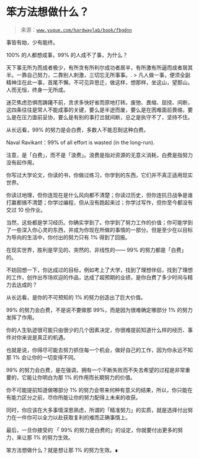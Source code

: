 # 笨方法想做什么？

> 来源：[`www.yuque.com/hardwaylab/book/fbgdnn`](https://www.yuque.com/hardwaylab/book/fbgdnn)



事皆有始，少有能终。 

100% 的人都想成事，99% 的人成不了事，为什么？ 

天下事无所为而成者极少，有所贪有所利尔成功者居半，有所激有所逼而成者居其半。一靠自己努力，二靠别人刺激，三切忘无所事事。. > 凡人做一事，便须全副精神注在此一事，首尾不懈。不可见异思迁，做这样，想那样，坐这山，望那山。人而无恒，终身一无所成。 

迷茫焦虑恐惧而踌躇不前，贪求多快好省而原地打转。废弛、畏缩、屈挠、间断，这四条往往是常人不能成事的关键，要么是半途而废，要么是在困难面前畏缩，要么是在压力面前妥协，要么是有别的事打岔就间断，总之是执守不了，坚持不住。 

从长远看，99% 的努力是会白费，多数人不能忍耐这种白费。 

Naval Ravikant：99% of all effort is wasted (in the long-run). 

注意，是「白费」，而不是「浪费」。浪费是指对资源的无意义消耗，白费是指努力没有起作用。 

你写过大学论文，你读的书，你做过练习，你学到的东西，它们并不真正适用现实世界。 

你读过地理，但你连现在是什么风向都不清楚；你读过历史，但你连抗日战争是谁打赢都搞不清楚；你学过编程，但从没有跑起来过；你学过写作，但你至今都没有交过 10 份作业。 

当然，这些都是学习经历。你确实学到了。你学到了努力工作的价值；你可能学到了一些深入你心灵的东西，并成为你现在所做的事情的一部分。但是至少在以目标为导向的生活中，你付出的努力只有 1% 得到了回报。 

在现实世界，胜利是罕见的、突然的、非线性的—— 99% 的努力都是「白费」的。 

不妨回想一下，你达成过的目标，例如考上了大学，找到了理想伴侣，找到了理想的工作，创作出市场欢迎的作品，达成了超预期的业绩，是你白费了多少时间与精力去达成的？ 

从长远看，是你的不可预知的 1% 的努力创造出了巨大价值。 

99% 的努力会白费，不是说不要做那 99%，而是因为很难确定哪部分 1% 的努力发挥了作用。 

你的人生轨迹很可能只由很少的几个因素决定，你很难提前知道什么样的经历、事件对你来说是真正的机遇。 

也就是说，你得尽可能去努力抓住每一个机会，做好自己的工作，因为你永远不知那 1% 会让你的一切变得不同。 

99% 的努力会白费，是在强调，拥有一个不断失败而不失去希望的过程是非常重要的，它能让你明白为那 1% 的作用而长期努力的价值。 

你不可能提前知道做哪部分 1% 的努力会带来何种有意义的结果，所以，你只能在有能力区分之前，尽你所能让你的努力配得上未来的收获。 

同时，你应该在大多事情深思熟虑，所谓的「精准努力」的实质，就是选择付出努力在一件你可以全力以赴获取复利的难而正确事情上。 

最后，一旦你接受的 「 99% 的努力是白费的」的设定，你就要付出更多的努力，来让那 1% 的努力生效。 

笨方法想做什么？就是想让那 1% 的努力生效。∎